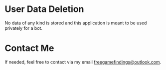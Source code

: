 # User Data Deletion
No data of any kind is stored and this application is meant to be used privately for a bot.

# Contact Me
If needed, feel free to contact via my email freegamefindings@outlook.com.

